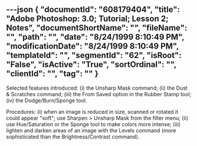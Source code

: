 ---json
{
  "documentId": "608179404",
  "title": "Adobe Photoshop: 3.0; Tutorial; Lesson 2; Notes",
  "documentShortName": "",
  "fileName": "",
  "path": "",
  "date": "8/24/1999 8:10:49 PM",
  "modificationDate": "8/24/1999 8:10:49 PM",
  "templateId": "",
  "segmentId": "62",
  "isRoot": "False",
  "isActive": "True",
  "sortOrdinal": "",
  "clientId": "",
  "tag": ""
}
---

Selected features introduced:
(i) the Unsharp Mask command;
(ii) the Dust & Scratches command;
(iii) the From Saved option in the Rubber Stamp tool;
(iv) the Dodge/Burn/Sponge tool.

Procedures:
(i) when an image is reduced in size, scanned or rotated it could appear &quot;soft&quot;; use Sharpen &gt; Unsharp Mask from the filter menu;
(ii) use Hue/Saturation or the Sponge tool to make colors more intense;
(iii) lighten and darken areas of an image with the Levels command (more sophisticated than the Brightness/Contrast command).
